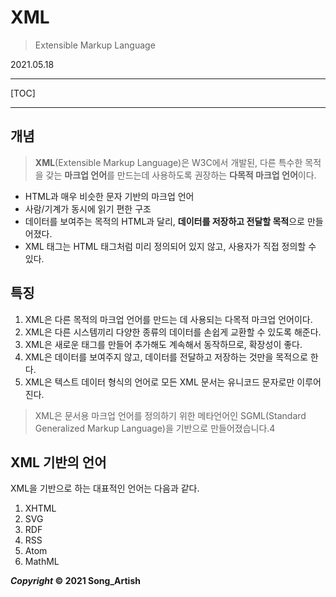 # XML

> Extensible Markup Language

2021.05.18

---

[TOC]

---



## 개념

> **XML**(Extensible Markup Language)은 W3C에서 개발된, 다른 특수한 목적을 갖는 **마크업 언어**를 만드는데 사용하도록 권장하는 **다목적 마크업 언어**이다.

- HTML과 매우 비슷한 문자 기반의 마크업 언어
- 사람/기계가 동시에 읽기 편한 구조
- 데이터를 보여주는 목적의 HTML과 달리, **데이터를 저장하고 전달할 목적**으로 만들어졌다.
- XML 태그는 HTML 태그처럼 미리 정의되어 있지 않고, 사용자가 직접 정의할 수 있다.



## 특징

1. XML은 다른 목적의 마크업 언어를 만드는 데 사용되는 다목적 마크업 언어이다.
2. XML은 다른 시스템끼리 다양한 종류의 데이터를 손쉽게 교환할 수 있도록 해준다.
3. XML은 새로운 태그를 만들어 추가해도 계속해서 동작하므로, 확장성이 좋다.
4. XML은 데이터를 보여주지 않고, 데이터를 전달하고 저장하는 것만을 목적으로 한다.
5. XML은 텍스트 데이터 형식의 언어로 모든 XML 문서는 유니코드 문자로만 이루어진다.

> XML은 문서용 마크업 언어를 정의하기 위한 메타언어인 SGML(Standard Generalized Markup Language)을 기반으로 만들어졌습니다.4



## XML 기반의 언어

XML을 기반으로 하는 대표적인 언어는 다음과 같다.

1. XHTML
2. SVG
3. RDF
4. RSS
5. Atom
6. MathML



***Copyright* © 2021 Song_Artish**